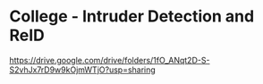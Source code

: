 # College - Intruder Detection and ReID

https://drive.google.com/drive/folders/1fO_ANqt2D-S-S2vhJx7rD9w9kOjmWTjO?usp=sharing
